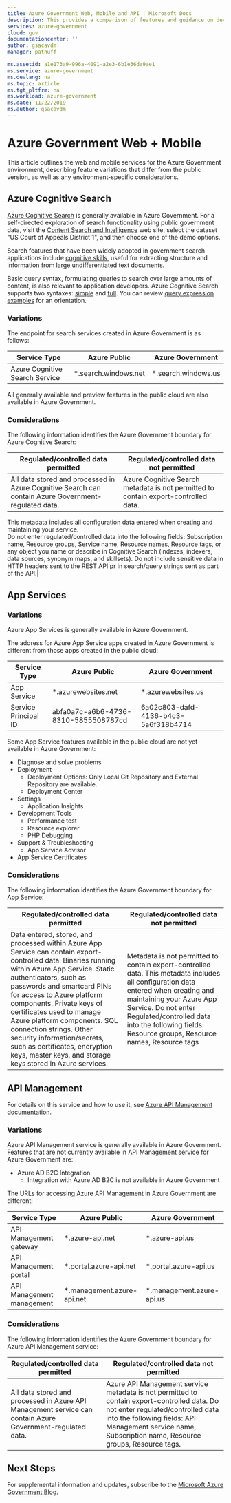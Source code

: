 ```yaml
---
title: Azure Government Web, Mobile and API | Microsoft Docs
description: This provides a comparison of features and guidance on developing applications for Azure Government
services: azure-government
cloud: gov
documentationcenter: ''
author: gsacavdm
manager: pathuff

ms.assetid: a1e173a9-996a-4091-a2e3-6b1e36da9ae1
ms.service: azure-government
ms.devlang: na
ms.topic: article
ms.tgt_pltfrm: na
ms.workload: azure-government
ms.date: 11/22/2019
ms.author: gsacavdm
---
```

# Azure Government Web + Mobile

This article outlines the web and mobile services for the Azure Government environment, describing feature variations that differ from the public version, as well as any environment-specific considerations.

## Azure Cognitive Search

[Azure Cognitive Search](https://docs.microsoft.com/azure/search/) is generally available in Azure Government. For a self-directed exploration of search functionality using public government data, visit the [Content Search and Intelligence](http://documentsearch.azurewebsites.net/home/) web site, select the dataset "US Court of Appeals District 1", and then choose one of the demo options.

Search features that have been widely adopted in government search applications include [cognitive skills](https://docs.microsoft.com/azure/search/cognitive-search-concept-intro), useful for extracting structure and information from large undifferentiated text documents.

Basic query syntax, formulating queries to search over large amounts of content, is also relevant to application developers. Azure Cognitive Search supports two syntaxes: [simple](https://docs.microsoft.com/azure/search/query-simple-syntax) and [full](https://docs.microsoft.com/azure/search/query-lucene-syntax). You can review [query expression examples](https://docs.microsoft.com/azure/search/search-query-simple-examples) for an orientation.

### Variations
The endpoint for search services created in Azure Government is as follows:

| Service Type | Azure Public | Azure Government |
| ------------ | ------------ | ---------------- |
| Azure Cognitive Search Service |\*.search.windows.net |\*.search.windows.us|

All generally available and preview features in the public cloud are also available in Azure Government.

### Considerations

The following information identifies the Azure Government boundary for Azure Cognitive Search:

| Regulated/controlled data permitted | Regulated/controlled data not permitted |
| ----------------------------------- | --------------------------------------- |
| All data stored and processed in Azure Cognitive Search can contain Azure Government-regulated data. | Azure Cognitive Search metadata is not permitted to contain export-controlled data. 
This metadata includes all configuration data entered when creating and maintaining your service.  
Do not enter regulated/controlled data into the following fields: Subscription name, Resource groups, Service name, Resource names, Resource tags, or any object you name or describe in Cognitive Search (indexes, indexers, data sources, synonym maps, and skillsets). Do not include sensitive data in HTTP headers sent to the REST API pr in search/query strings sent as part of the API.|

## App Services
### Variations
Azure App Services is generally available in Azure Government.

The address for Azure App Service apps created in Azure Government is different from 
those apps created in the public cloud:

| Service Type | Azure Public | Azure Government |
| --- | --- | --- |
| App Service |\*.azurewebsites.net |\*.azurewebsites.us|
| Service Principal ID| abfa0a7c-a6b6-4736-8310-5855508787cd | 6a02c803-dafd-4136-b4c3-5a6f318b4714 |

Some App Service features available in the public cloud are not yet available 
in Azure Government:

- Diagnose and solve problems
- Deployment
    - Deployment Options: Only Local Git Repository and External Repository are available.
    - Deployment Center
- Settings
    - Application Insights
- Development Tools
    - Performance test
    - Resource explorer
    - PHP Debugging
- Support & Troubleshooting
    - App Service Advisor
- App Service Certificates


### Considerations
The following information identifies the Azure Government boundary for App Service:

| Regulated/controlled data permitted | Regulated/controlled data not permitted |
| --- | --- |
| Data entered, stored, and processed within Azure App Service can contain export-controlled data. Binaries running within Azure App Service. Static authenticators, such as passwords and smartcard PINs for access to Azure platform components. Private keys of certificates used to manage Azure platform components. SQL connection strings. Other security information/secrets, such as certificates, encryption keys, master keys, and storage keys stored in Azure services. |Metadata is not permitted to contain export-controlled data. This metadata includes all configuration data entered when creating and maintaining your Azure App Service. Do not enter Regulated/controlled data into the following fields: Resource groups, Resource names, Resource tags|

## API Management
For details on this service and how to use it, see [Azure API Management documentation](../api-management/index.yml).

### Variations

Azure API Management service  is generally available in Azure Government. Features that are not currently available in API Management service for Azure Government are:

- Azure AD B2C Integration 
    - Integration with Azure AD B2C is not available in Azure Government 

The URLs for accessing Azure API Management in Azure Government are different:

| Service Type | Azure Public | Azure Government |
| --- | --- | --- |
|API Management gateway| \*.azure-api.net| \*.azure-api.us|
|API Management portal | \*.portal.azure-api.net |\*.portal.azure-api.us| 
|API Management management|	\*.management.azure-api.net	|\*.management.azure-api.us|

### Considerations
The following information identifies the Azure Government boundary for Azure API Management service:

| Regulated/controlled data permitted | Regulated/controlled data not permitted |
| --- | --- |
|All data stored and processed in Azure API Management service can contain Azure Government-regulated data.|Azure API Management service metadata is not permitted to contain export-controlled data. Do not enter regulated/controlled data into the following fields: API Management service name, Subscription name, Resource groups, Resource tags.|

## Next Steps
For supplemental information and updates, subscribe to the [Microsoft Azure Government Blog.](https://blogs.msdn.microsoft.com/azuregov/)

